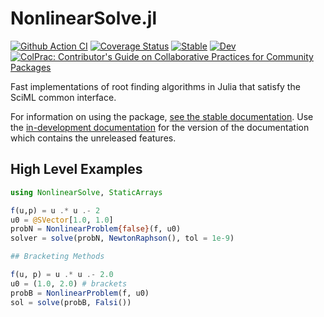 # NonlinearSolve.jl

[![Github Action CI](https://github.com/SciML/NonlinearSolve.jl/workflows/CI/badge.svg)](https://github.com/SciML/NonlinearSolve.jl/actions)
[![Coverage Status](https://coveralls.io/repos/github/SciML/NonlinearSolve.jl/badge.svg?branch=master)](https://coveralls.io/github/SciML/NonlinearSolve.jl?branch=master)
[![Stable](https://img.shields.io/badge/docs-stable-blue.svg)](http://nonlinearsolve.sciml.ai/stable/)
[![Dev](https://img.shields.io/badge/docs-dev-blue.svg)](http://nonlinearsolve.sciml.ai/dev/)
[![ColPrac: Contributor's Guide on Collaborative Practices for Community Packages](https://img.shields.io/badge/ColPrac-Contributor's%20Guide-blueviolet)](https://github.com/SciML/ColPrac)

Fast implementations of root finding algorithms in Julia that satisfy the SciML common interface.

For information on using the package,
[see the stable documentation](https://mtk.sciml.ai/stable/). Use the
[in-development documentation](https://mtk.sciml.ai/dev/) for the version of
the documentation which contains the unreleased features.

## High Level Examples

```julia
using NonlinearSolve, StaticArrays

f(u,p) = u .* u .- 2
u0 = @SVector[1.0, 1.0]
probN = NonlinearProblem{false}(f, u0)
solver = solve(probN, NewtonRaphson(), tol = 1e-9)

## Bracketing Methods

f(u, p) = u .* u .- 2.0
u0 = (1.0, 2.0) # brackets
probB = NonlinearProblem(f, u0)
sol = solve(probB, Falsi())
```
